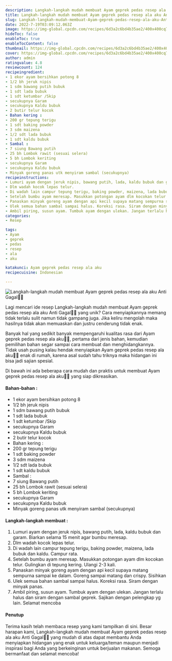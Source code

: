 ```yaml
---
description: Langkah-langkah mudah membuat Ayam geprek pedas resep ala aku Anti Gagal"
title: Langkah-langkah mudah membuat Ayam geprek pedas resep ala aku Anti Gagal
slug: Langkah-langkah-mudah-membuat-Ayam-geprek-pedas-resep-ala-aku-Anti-Gagal
date: 2022-7-19T03:09:12.063Z
image: https://img-global.cpcdn.com/recipes/6d3a2c6bd4b35ae2/400x400cq70/photo.jpg
hideToc: false
enableToc: true
enableTocContent: false
thumbnail: https://img-global.cpcdn.com/recipes/6d3a2c6bd4b35ae2/400x400cq70/photo.jpg
cover: https://img-global.cpcdn.com/recipes/6d3a2c6bd4b35ae2/400x400cq70/photo.jpg
author: admin
ratingvalue: 4.8
reviewcount: 124
recipeingredient:
- 1 ekor ayam bersihkan potong 8
- 1/2 bh jeruk nipis
- 1 sdm bawang putih bubuk
- 1 sdt lada bubuk
- 1 sdt ketumbar /Skip
- secukupnya Garam
- secukupnya Kaldu bubuk
- 2 butir telur kocok
- Bahan kering :
- 200 gr tepung terigu
- 1 sdt baking powder
- 3 sdm maizena
- 1/2 sdt lada bubuk
- 1 sdt kaldu bubuk
- Sambal :
- 7 siung Bawang putih
- 25 bh Lombok rawit (sesuai selera)
- 5 bh Lombok keriting
- secukupnya Garam
- secukupnya Kaldu bubuk
- Minyak goreng panas utk menyiram sambal (secukupnya)
recipeinstructions:
- Lumuri ayam dengan jeruk nipis, bawang putih, lada, kaldu bubuk dan garam. Biarkan selama 15 menit agar bumbu meresap.
- Dlm wadah kocok lepas telur.
- Di wadah lain campur tepung terigu, baking powder, maizena, lada bubuk dan kaldu. Campur rata.
- Setelah bumbu ayam meresap. Masukkan potongan ayam dlm kocokan telur. Gulingkan di tepung kering. Ulangi 2-3 kali.
- Panaskan minyak goreng ayam dengan api kecil supaya matang sempurna sampai ke dalam. Goreng sampai matang dan crispy. Sisihkan
- Ulek semua bahan sambal sampai halus. Koreksi rasa. Siram dengan minyak panas.
- Ambil piring, susun ayam. Tumbuk ayam dengan ulekan. Jangan terlalu halus dan siram dengan sambal geprek. Sajikan dengan pelengkap yg lain. Selamat mencoba
categories:
- Resep

tags:
- Ayam
- geprek
- pedas
- resep
- ala
- aku

katakunci: Ayam geprek pedas resep ala aku
recipecuisine: Indonesian

---
```


![Langkah-langkah mudah membuat Ayam geprek pedas resep ala aku Anti Gagal👩‍🍳](https://img-global.cpcdn.com/recipes/6d3a2c6bd4b35ae2/400x400cq70/photo.jpg)

Lagi mencari ide resep Langkah-langkah mudah membuat Ayam geprek pedas resep ala aku Anti Gagal👩‍🍳 yang unik? Cara menyiapkannya memang tidak terlalu sulit namun tidak gampang juga. Jika keliru mengolah maka hasilnya tidak akan memuaskan dan justru cenderung tidak enak.

Banyak hal yang sedikit banyak mempengaruhi kualitas rasa dari Ayam geprek pedas resep ala aku👩‍🍳, pertama dari jenis bahan, kemudian pemilihan bahan segar sampai cara membuat dan menghidangkannya. Tidak usah pusing kalau hendak menyiapkan Ayam geprek pedas resep ala aku👩‍🍳 enak di rumah, karena asal sudah tahu triknya maka hidangan ini bisa jadi sajian spesial.

Di bawah ini ada beberapa cara mudah dan praktis untuk membuat Ayam geprek pedas resep ala aku👩‍🍳 yang siap dikreasikan.

<!--inarticleads1-->

#### Bahan-bahan :

- 1 ekor ayam bersihkan potong 8
- 1/2 bh jeruk nipis
- 1 sdm bawang putih bubuk
- 1 sdt lada bubuk
- 1 sdt ketumbar /Skip
- secukupnya Garam
- secukupnya Kaldu bubuk
- 2 butir telur kocok
- Bahan kering :
- 200 gr tepung terigu
- 1 sdt baking powder
- 3 sdm maizena
- 1/2 sdt lada bubuk
- 1 sdt kaldu bubuk
- Sambal :
- 7 siung Bawang putih
- 25 bh Lombok rawit (sesuai selera)
- 5 bh Lombok keriting
- secukupnya Garam
- secukupnya Kaldu bubuk
- Minyak goreng panas utk menyiram sambal (secukupnya)

<!--inarticleads2-->

#### Langkah-langkah membuat :

1. Lumuri ayam dengan jeruk nipis, bawang putih, lada, kaldu bubuk dan garam. Biarkan selama 15 menit agar bumbu meresap.
1. Dlm wadah kocok lepas telur.
1. Di wadah lain campur tepung terigu, baking powder, maizena, lada bubuk dan kaldu. Campur rata.
1. Setelah bumbu ayam meresap. Masukkan potongan ayam dlm kocokan telur. Gulingkan di tepung kering. Ulangi 2-3 kali.
1. Panaskan minyak goreng ayam dengan api kecil supaya matang sempurna sampai ke dalam. Goreng sampai matang dan crispy. Sisihkan
1. Ulek semua bahan sambal sampai halus. Koreksi rasa. Siram dengan minyak panas.
1. Ambil piring, susun ayam. Tumbuk ayam dengan ulekan. Jangan terlalu halus dan siram dengan sambal geprek. Sajikan dengan pelengkap yg lain. Selamat mencoba

#### Penutup

Terima kasih telah membaca resep yang kami tampilkan di sini. Besar harapan kami, Langkah-langkah mudah membuat Ayam geprek pedas resep ala aku Anti Gagal👩‍🍳 yang mudah di atas dapat membantu Anda menyiapkan hidangan yang enak untuk keluarga/teman maupun menjadi inspirasi bagi Anda yang berkeinginan untuk berjualan makanan. Semoga bermanfaat dan selamat mencoba!